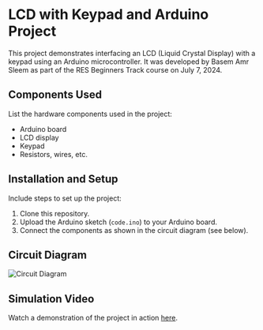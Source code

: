# LCD with Keypad and Arduino Project

This project demonstrates interfacing an LCD (Liquid Crystal Display) with a keypad using an Arduino microcontroller. It was developed by Basem Amr Sleem as part of the RES Beginners Track course on July 7, 2024.

## Components Used

List the hardware components used in the project:
- Arduino board
- LCD display
- Keypad
- Resistors, wires, etc.

## Installation and Setup

Include steps to set up the project:
1. Clone this repository.
2. Upload the Arduino sketch (`code.ino`) to your Arduino board.
3. Connect the components as shown in the circuit diagram (see below).

## Circuit Diagram

![Circuit Diagram](https://github.com/BasemAmr/Arduino-with-LCD-and-Keypad/assets/67838239/a75e9a99-ae6a-4501-bba4-30dae67ff7d9)

## Simulation Video

Watch a demonstration of the project in action [here](https://drive.google.com/file/d/1CdgDUiNEMN39oHwt1ujZMxeekptI5tkQ/view?usp=sharing).

